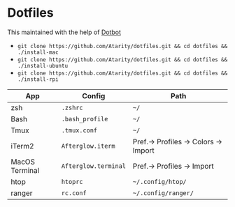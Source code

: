 # Dotfiles
This maintained with the help of [Dotbot](https://github.com/anishathalye/dotbot)

- `git clone https://github.com/Atarity/dotfiles.git && cd dotfiles && ./install-mac`
- `git clone https://github.com/Atarity/dotfiles.git && cd dotfiles && ./install-ubuntu`
- `git clone https://github.com/Atarity/dotfiles.git && cd dotfiles && ./install-rpi`


| App | Config | Path |
| -- | -------- | ---- |
| zsh | `.zshrc` | `~/` |
| Bash | `.bash_profile` | `~/` |
| Tmux | `.tmux.conf` | `~/` |
| iTerm2 | `Afterglow.iterm` | Pref.→ Profiles → Colors → Import |
| MacOS Terminal | `Afterglow.terminal` | Pref.→ Profiles → Import |
| htop | `htoprc` | `~/.config/htop/` |
| ranger | `rc.conf` | `~/.config/ranger/` |

